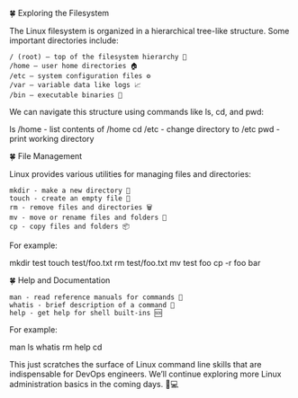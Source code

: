 🍀 Exploring the Filesystem

The Linux filesystem is organized in a hierarchical tree-like structure. Some important directories include:

    / (root) — top of the filesystem hierarchy 🌳
    /home — user home directories 🏠
    /etc — system configuration files ⚙️
    /var — variable data like logs 📈
    /bin — executable binaries 💼

We can navigate this structure using commands like ls, cd, and pwd:

ls /home - list contents of /home 
cd /etc - change directory to /etc 
pwd - print working directory 

🍀 File Management

Linux provides various utilities for managing files and directories:

    mkdir - make a new directory 📁
    touch - create an empty file 📄
    rm - remove files and directories 🗑️
    mv - move or rename files and folders 🔄
    cp - copy files and folders 📦

For example:

mkdir test 
touch test/foo.txt 
rm test/foo.txt 
mv test foo 
cp -r foo bar 

🍀 Help and Documentation

    man - read reference manuals for commands 📖
    whatis - brief description of a command 📝
    help - get help for shell built-ins 🆘

For example:

man ls 
whatis rm 
help cd 

This just scratches the surface of Linux command line skills that are indispensable for DevOps engineers. We’ll continue exploring more Linux administration basics in the coming days. 🚀💻

